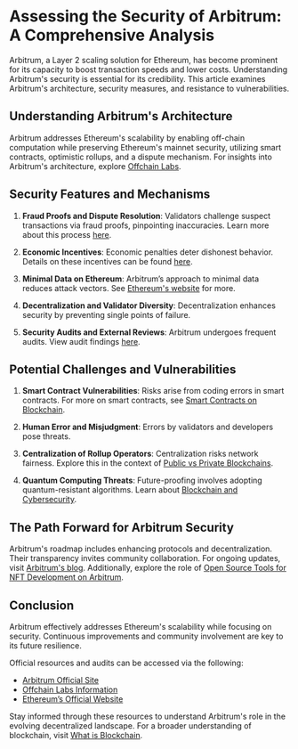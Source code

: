 # Assessing the Security of Arbitrum: A Comprehensive Analysis

Arbitrum, a Layer 2 scaling solution for Ethereum, has become prominent for its capacity to boost transaction speeds and lower costs. Understanding Arbitrum's security is essential for its credibility. This article examines Arbitrum's architecture, security measures, and resistance to vulnerabilities.

## Understanding Arbitrum's Architecture

Arbitrum addresses Ethereum's scalability by enabling off-chain computation while preserving Ethereum's mainnet security, utilizing smart contracts, optimistic rollups, and a dispute mechanism. For insights into Arbitrum's architecture, explore [Offchain Labs](https://offchainlabs.com/).

## Security Features and Mechanisms

1. **Fraud Proofs and Dispute Resolution**: Validators challenge suspect transactions via fraud proofs, pinpointing inaccuracies. Learn more about this process [here](https://ethresear.ch/t/how-does-arbitrum-work/8275).

2. **Economic Incentives**: Economic penalties deter dishonest behavior. Details on these incentives can be found [here](https://arbitrum.io/).

3. **Minimal Data on Ethereum**: Arbitrum’s approach to minimal data reduces attack vectors. See [Ethereum's website](https://ethereum.org/en/) for more.

4. **Decentralization and Validator Diversity**: Decentralization enhances security by preventing single points of failure.

5. **Security Audits and External Reviews**: Arbitrum undergoes frequent audits. View audit findings [here](https://consensys.net/diligence/).

## Potential Challenges and Vulnerabilities

1. **Smart Contract Vulnerabilities**: Risks arise from coding errors in smart contracts. For more on smart contracts, see [Smart Contracts on Blockchain](https://www.license-token.com/wiki/smart-contracts-on-blockchain).

2. **Human Error and Misjudgment**: Errors by validators and developers pose threats.

3. **Centralization of Rollup Operators**: Centralization risks network fairness. Explore this in the context of [Public vs Private Blockchains](https://www.license-token.com/wiki/public-vs-private-blockchains).

4. **Quantum Computing Threats**: Future-proofing involves adopting quantum-resistant algorithms. Learn about [Blockchain and Cybersecurity](https://www.license-token.com/wiki/blockchain-and-cybersecurity).

## The Path Forward for Arbitrum Security

Arbitrum's roadmap includes enhancing protocols and decentralization. Their transparency invites community collaboration. For ongoing updates, visit [Arbitrum's blog](https://offchain.substack.com/). Additionally, explore the role of [Open Source Tools for NFT Development on Arbitrum](https://www.license-token.com/wiki/open-source-tools-for-nft-development-on-arbitrum).

## Conclusion

Arbitrum effectively addresses Ethereum's scalability while focusing on security. Continuous improvements and community involvement are key to its future resilience. 

Official resources and audits can be accessed via the following:

- [Arbitrum Official Site](https://arbitrum.io/)
- [Offchain Labs Information](https://offchainlabs.com/)
- [Ethereum’s Official Website](https://ethereum.org/en/)

Stay informed through these resources to understand Arbitrum's role in the evolving decentralized landscape. For a broader understanding of blockchain, visit [What is Blockchain](https://www.license-token.com/wiki/what-is-blockchain).